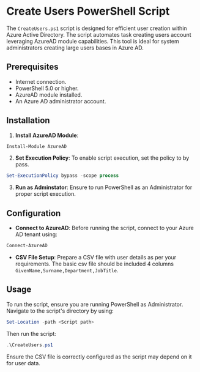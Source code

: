 # Create Users PowerShell Script

The `CreateUsers.ps1` script is designed for efficient user creation within Azure Active Directory. 
The script automates task creating users account leveraging AzureAD module capabilities.
This tool is ideal for system administrators creating large users bases in Azure AD.

## Prerequisites

- Internet connection.
- PowerShell 5.0 or higher.
- AzureAD module installed.
- An Azure AD administrator account.

## Installation

1. **Install AzureAD Module**: 

```PowerShell
Install-Module AzureAD
```
2. **Set Execution Policy**: To enable script execution, set the policy to by pass. 

```PowerShell
Set-ExecutionPolicy bypass -scope process
```
3. **Run as Adminstator**: Ensure to run PowerShell as an Administrator for proper script execution.

## Configuration

- **Connect to AzureAD**: Before running the script, connect to your Azure AD tenant using:
```PowerShell
Connect-AzureAD
```
- **CSV File Setup**: Prepare a CSV file with user details as per your requirements. The basic csv file should be included 4 columns `GivenName,Surname,Department,JobTitle`.

## Usage

To run the script, ensure you are running PowerShell as Administrator. Navigate to the script's directory by using:
```PowerShell
Set-Location -path <Script path>
```

Then run the script:

```PowerShell
.\CreateUsers.ps1
```

Ensure the CSV file is correctly configured as the script may depend on it for user data.


